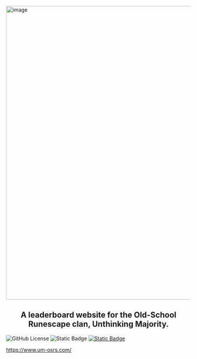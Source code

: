 [<img width="1536" height="800" alt="image" src="https://github.com/user-attachments/assets/16d79267-a383-4695-affd-23117a6116f7" />](https://www.um-osrs.com/)

<h2 align="center">A leaderboard website for the Old-School Runescape clan, Unthinking Majority.</h2>

![GitHub License](https://img.shields.io/github/license/Unthinking-Majority/unthinking-majority-website)
![Static Badge](https://img.shields.io/badge/chat-discord-%237289DA)
[![Static Badge](https://img.shields.io/badge/framework-django-%230C4B33)](https://www.djangoproject.com/)


https://www.um-osrs.com/
